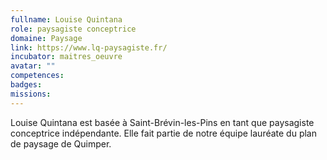 ```yaml
---
fullname: Louise Quintana
role: paysagiste conceptrice
domaine: Paysage
link: https://www.lq-paysagiste.fr/
incubator: maitres_oeuvre
avatar: ""
competences:
badges:
missions:
---
```


Louise Quintana est basée à Saint-Brévin-les-Pins en tant que paysagiste conceptrice indépendante. Elle fait partie de notre équipe lauréate du plan de paysage de Quimper.

